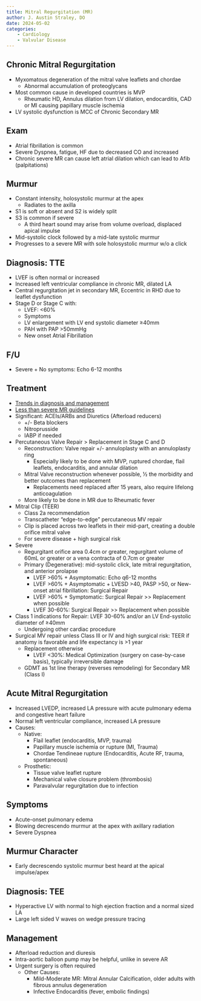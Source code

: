 ```yaml
---
title: Mitral Regurgitation (MR)
author: J. Austin Straley, DO
date: 2024-05-02
categories:
    - Cardiology
    - Valvular Disease
---
```


## Chronic Mitral Regurgitation

* Myxomatous degeneration of the mitral valve leaflets and chordae
    * Abnormal accumulation of proteoglycans
* Most common cause in developed countries is MVP
    * Rheumatic HD, Annulus dilation from LV dilation, endocarditis, CAD or MI causing papillary muscle ischemia
* LV systolic dysfunction is MCC of Chronic Secondary MR

## Exam

* Atrial fibrillation is common
* Severe Dyspnea, fatigue, HF due to decreased CO and increased
* Chronic severe MR can cause left atrial dilation which can lead to Afib (palpitations)

## Murmur

* Constant intensity, holosystolic murmur at the apex
    * Radiates to the axilla
* S1 is soft or absent and S2 is widely split
* S3 is common if severe
    * A third heart sound may arise from volume overload, displaced apical impulse
* Mid-systolic clock followed by a mid-late systolic murmur
* Progresses to a severe MR with sole holosystolic murmur w/o a click

## Diagnosis: TTE

* LVEF is often normal or increased
* Increased left ventricular compliance in chronic MR, dilated LA
* Central regurgitation jet in secondary MR, Eccentric in RHD due to leaflet dysfunction
* Stage D or Stage C with:
    * LVEF: <60%
    * Symptoms
    * LV enlargement with LV end systolic diameter ≥40mm
    * PAH with PAP >50mmHg
    * New onset Atrial Fibrillation

## F/U

* Severe + No symptoms: Echo 6-12 months

## Treatment

* [Trends in diagnosis and management][1]
* [Less than severe MR guidelines][2]
* Significant: ACEIs/ARBs and Diuretics (Afterload reducers)
    * +/- Beta blockers
    * Nitroprusside
    * IABP if needed
* Percutaneous Valve Repair > Replacement in Stage C and D
    * Reconstruction: Valve repair +/- annuloplasty with an annuloplasty ring
        * Especially likely to be done with MVP, ruptured chordae, flail leaflets, endocarditis, and annular dilation
    * Mitral Valve reconstruction whenever possible, ½ the morbidity and better outcomes than replacement
        * Replacements need replaced after 15 years, also require lifelong anticoagulation
    * More likely to be done in MR due to Rheumatic fever
* Mitral Clip (TEER)
    * Class 2a recommendation
    * Transcatheter “edge-to-edge” percutaneous MV repair
    * Clip is placed across two leaflets in their mid-part, creating a double orifice mitral valve
    * For severe disease + high surgical risk
* Severe
    * Regurgitant orifice area 0.4cm or greater, regurgitant volume of 60mL or greater or a vena contracta of 0.7cm or greater
    * Primary (Degenerative): mid-systolic click, late mitral regurgitation, and anterior prolapse
        * LVEF >60% + Asymptomatic: Echo q6-12 months
        * LVEF >60% + Asymptomatic + LVESD >40, PASP >50, or New-onset atrial fibrillation: Surgical Repair
        * LVEF >60% + Symptomatic: Surgical Repair >> Replacement when possible
        * LVEF 30-60%: Surgical Repair >> Replacement when possible
* Class 1 indications for Repair: LVEF 30-60% and/or an LV End-systolic diameter of ≥40mm
    * Undergoing other cardiac procedure
* Surgical MV repair unless Class III or IV and high surgical risk: TEER if anatomy is favorable and life expectancy is >1 year
    * Replacement otherwise
        * LVEF <30%: Medical Optimization (surgery on case-by-case basis), typically irreversible damage
    * GDMT as 1st line therapy (reverses remodeling) for Secondary MR (Class I)

## Acute Mitral Regurgitation

* Increased LVEDP, increased LA pressure with acute pulmonary edema and congestive heart failure
* Normal left ventricular compliance, increased LA pressure
* Causes:
    * Native:
        * Flail leaflet (endocarditis, MVP, trauma)
        * Papillary muscle ischemia or rupture (MI, Trauma)
        * Chordae Tendineae rupture (Endocarditis, Acute RF, trauma, spontaneous)
    * Prosthetic:
        * Tissue valve leaflet rupture
        * Mechanical valve closure problem (thrombosis)
        * Paravalvular regurgitation due to infection

## Symptoms

* Acute-onset pulmonary edema
* Blowing decrescendo murmur at the apex with axillary radiation
* Severe Dyspnea

## Murmur Character

* Early decrescendo systolic murmur best heard at the apical impulse/apex

## Diagnosis: TEE

* Hyperactive LV with normal to high ejection fraction and a normal sized LA
* Large left sided V waves on wedge pressure tracing

## Management

* Afterload reduction and diuresis
* Intra-aortic balloon pump may be helpful, unlike in severe AR
* Urgent surgery is often required
    * Other Causes:
        * Mild-Moderate MR: Mitral Annular Calcification, older adults with fibrous annulus degeneration
        * Infective Endocarditis (fever, embolic findings)

[1]: https://pubmed.ncbi.nlm.nih.gov/21441774/
[2]: https://pubmed.ncbi.nlm.nih.gov/21257316/

